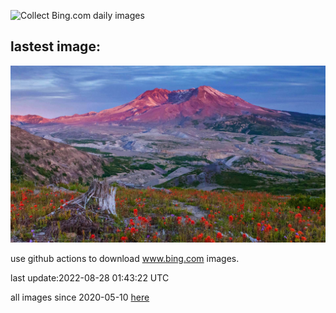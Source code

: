 ![Collect Bing.com daily images](https://github.com/counter2015/bing-daily-images/workflows/Collect%20Bing.com%20daily%20images/badge.svg)
## lastest image:
![](images/MSHV.jpg)

use github actions to download www.bing.com images.

last update:2022-08-28 01:43:22 UTC

all images since 2020-05-10 [here](https://github.com/counter2015/bing-daily-images/tree/master/images) 
